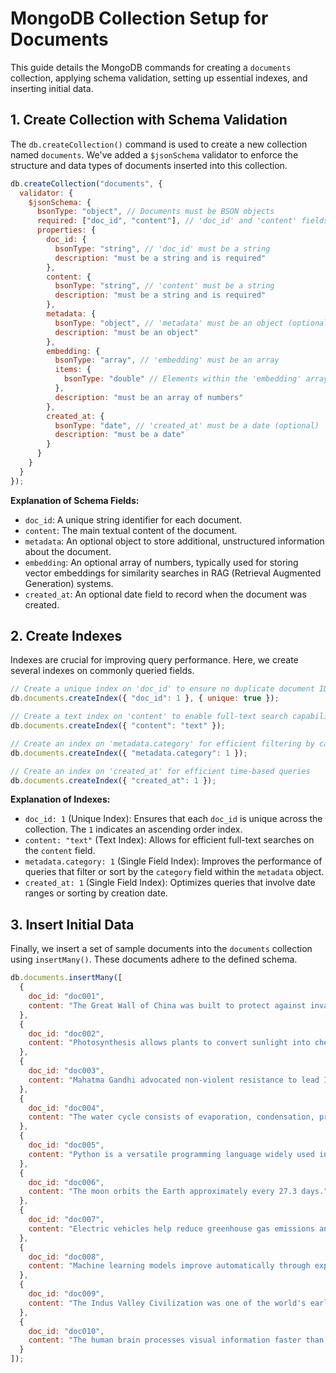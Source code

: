# MongoDB Collection Setup for Documents

This guide details the MongoDB commands for creating a `documents` collection, applying schema validation, setting up essential indexes, and inserting initial data.

## 1\. Create Collection with Schema Validation

The `db.createCollection()` command is used to create a new collection named `documents`. We've added a `$jsonSchema` validator to enforce the structure and data types of documents inserted into this collection.

```javascript
db.createCollection("documents", {
  validator: {
    $jsonSchema: {
      bsonType: "object", // Documents must be BSON objects
      required: ["doc_id", "content"], // 'doc_id' and 'content' fields are mandatory
      properties: {
        doc_id: {
          bsonType: "string", // 'doc_id' must be a string
          description: "must be a string and is required"
        },
        content: {
          bsonType: "string", // 'content' must be a string
          description: "must be a string and is required"
        },
        metadata: {
          bsonType: "object", // 'metadata' must be an object (optional)
          description: "must be an object"
        },
        embedding: {
          bsonType: "array", // 'embedding' must be an array
          items: {
            bsonType: "double" // Elements within the 'embedding' array must be doubles (floating-point numbers)
          },
          description: "must be an array of numbers"
        },
        created_at: {
          bsonType: "date", // 'created_at' must be a date (optional)
          description: "must be a date"
        }
      }
    }
  }
});
```

**Explanation of Schema Fields:**

  * `doc_id`: A unique string identifier for each document.
  * `content`: The main textual content of the document.
  * `metadata`: An optional object to store additional, unstructured information about the document.
  * `embedding`: An optional array of numbers, typically used for storing vector embeddings for similarity searches in RAG (Retrieval Augmented Generation) systems.
  * `created_at`: An optional date field to record when the document was created.

## 2\. Create Indexes

Indexes are crucial for improving query performance. Here, we create several indexes on commonly queried fields.

```javascript
// Create a unique index on 'doc_id' to ensure no duplicate document IDs
db.documents.createIndex({ "doc_id": 1 }, { unique: true });

// Create a text index on 'content' to enable full-text search capabilities
db.documents.createIndex({ "content": "text" });

// Create an index on 'metadata.category' for efficient filtering by category
db.documents.createIndex({ "metadata.category": 1 });

// Create an index on 'created_at' for efficient time-based queries
db.documents.createIndex({ "created_at": 1 });
```

**Explanation of Indexes:**

  * `doc_id: 1` (Unique Index): Ensures that each `doc_id` is unique across the collection. The `1` indicates an ascending order index.
  * `content: "text"` (Text Index): Allows for efficient full-text searches on the `content` field.
  * `metadata.category: 1` (Single Field Index): Improves the performance of queries that filter or sort by the `category` field within the `metadata` object.
  * `created_at: 1` (Single Field Index): Optimizes queries that involve date ranges or sorting by creation date.

## 3\. Insert Initial Data

Finally, we insert a set of sample documents into the `documents` collection using `insertMany()`. These documents adhere to the defined schema.

```javascript
db.documents.insertMany([
  {
    doc_id: "doc001",
    content: "The Great Wall of China was built to protect against invasions."
  },
  {
    doc_id: "doc002",
    content: "Photosynthesis allows plants to convert sunlight into chemical energy."
  },
  {
    doc_id: "doc003",
    content: "Mahatma Gandhi advocated non-violent resistance to lead India to independence."
  },
  {
    doc_id: "doc004",
    content: "The water cycle consists of evaporation, condensation, precipitation, and collection."
  },
  {
    doc_id: "doc005",
    content: "Python is a versatile programming language widely used in data science and AI."
  },
  {
    doc_id: "doc006",
    content: "The moon orbits the Earth approximately every 27.3 days."
  },
  {
    doc_id: "doc007",
    content: "Electric vehicles help reduce greenhouse gas emissions and reliance on fossil fuels."
  },
  {
    doc_id: "doc008",
    content: "Machine learning models improve automatically through experience and data."
  },
  {
    doc_id: "doc009",
    content: "The Indus Valley Civilization was one of the world's earliest urban cultures."
  },
  {
    doc_id: "doc010",
    content: "The human brain processes visual information faster than textual data."
  }
]);
```

